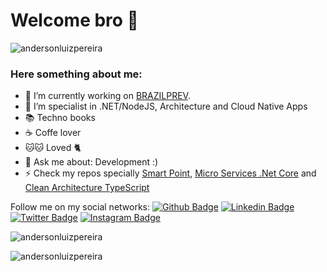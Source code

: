 # Welcome bro 👋

<img src="https://komarev.com/ghpvc/?username=andersonluizpereira" alt="andersonluizpereira" />

### Here something about me:

- 🔭 I’m currently working on [BRAZILPREV](https://www1.brasilprev.com.br/).
- 💪 I’m specialist in .NET/NodeJS, Architecture and Cloud Native Apps
- 📚 Techno books
- ☕️ Coffe lover
- 🐱🐱 Loved 🐈
- 💬 Ask me about: Development :)
- ⚡ Check my repos specially [Smart Point](https://github.com/andersonluizpereira/ponto-inteligente), [Micro Services .Net Core](https://github.com/andersonluizpereira/NanyAspNetCore) and [Clean Architecture TypeScript](https://github.com/andersonluizpereira/clean-architecture-nodets)

Follow me on my social networks:
[![Github Badge](https://img.shields.io/badge/-Github-000?style=flat-square&logo=Github&logoColor=white&link=https://github.com/andersonluizpereira)](https://github.com/andersonluizpereira)
[![Linkedin Badge](https://img.shields.io/badge/-LinkedIn-blue?style=flat-square&logo=Linkedin&logoColor=white&link=https://www.linkedin.com/in/anderson-luiz-sanches-carlucci-pereira-b792b130/)](https://www.linkedin.com/in/anderson-luiz-sanches-carlucci-pereira-b792b130/)
[![Twitter Badge](https://img.shields.io/badge/-Twitter-1ca0f1?style=flat-square&labelColor=1ca0f1&logo=twitter&logoColor=white&link=https://twitter.com/AndersonLuizPe3)](https://twitter.com/AndersonLuizPe3)
[![Instagram Badge](https://img.shields.io/badge/-Instagram-C13584?style=flat-square&labelColor=C13584&logo=instagram&logoColor=white&link=https://www.instagram.com/andersononus/)](https://www.instagram.com/andersononus/)


<p> <img src="https://github-readme-stats.vercel.app/api?username=andersonluizpereira&show_icons=true" alt="andersonluizpereira" /> </p>
<p>  <img src="https://github-readme-stats.vercel.app/api/top-langs/?username=andersonluizpereira&langs_count=10" alt="andersonluizpereira" /> </p>
